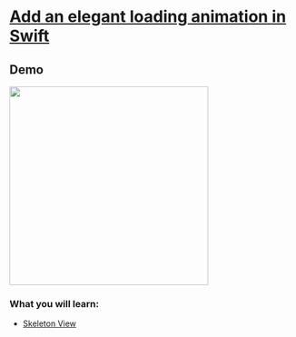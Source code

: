 <h1><a href="https://www.youtube.com/watch?v=ZOoPtBwDRT0" target="_blank">Add an elegant loading animation in Swift</a></h1>

## Demo

<img src="https://i.imgur.com/wF7J6MK.gif" width="350">

### What you will learn:
- [Skeleton View](https://github.com/Juanpe/SkeletonView)

